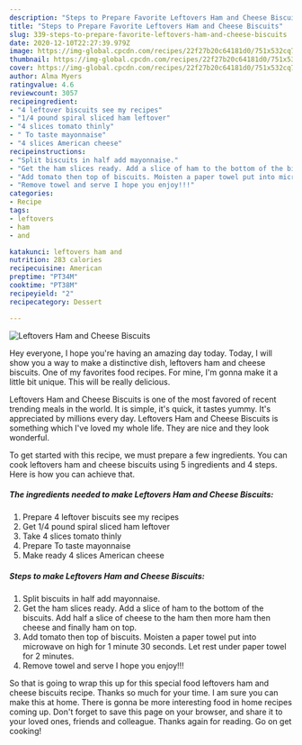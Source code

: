```yaml
---
description: "Steps to Prepare Favorite Leftovers Ham and Cheese Biscuits"
title: "Steps to Prepare Favorite Leftovers Ham and Cheese Biscuits"
slug: 339-steps-to-prepare-favorite-leftovers-ham-and-cheese-biscuits
date: 2020-12-10T22:27:39.979Z
image: https://img-global.cpcdn.com/recipes/22f27b20c64181d0/751x532cq70/leftovers-ham-and-cheese-biscuits-recipe-main-photo.jpg
thumbnail: https://img-global.cpcdn.com/recipes/22f27b20c64181d0/751x532cq70/leftovers-ham-and-cheese-biscuits-recipe-main-photo.jpg
cover: https://img-global.cpcdn.com/recipes/22f27b20c64181d0/751x532cq70/leftovers-ham-and-cheese-biscuits-recipe-main-photo.jpg
author: Alma Myers
ratingvalue: 4.6
reviewcount: 3057
recipeingredient:
- "4 leftover biscuits see my recipes"
- "1/4 pound spiral sliced ham leftover"
- "4 slices tomato thinly"
- " To taste mayonnaise"
- "4 slices American cheese"
recipeinstructions:
- "Split biscuits in half add mayonnaise."
- "Get the ham slices ready. Add a slice of ham to the bottom of the biscuits. Add half a slice of cheese to the ham then more ham then cheese and finally ham on top."
- "Add tomato then top of biscuits. Moisten a paper towel put into microwave on high for 1 minute 30 seconds. Let rest under paper towel for 2 minutes."
- "Remove towel and serve I hope you enjoy!!!"
categories:
- Recipe
tags:
- leftovers
- ham
- and

katakunci: leftovers ham and 
nutrition: 283 calories
recipecuisine: American
preptime: "PT34M"
cooktime: "PT38M"
recipeyield: "2"
recipecategory: Dessert

---
```



![Leftovers Ham and Cheese Biscuits](https://img-global.cpcdn.com/recipes/22f27b20c64181d0/751x532cq70/leftovers-ham-and-cheese-biscuits-recipe-main-photo.jpg)

Hey everyone, I hope you're having an amazing day today. Today, I will show you a way to make a distinctive dish, leftovers ham and cheese biscuits. One of my favorites food recipes. For mine, I'm gonna make it a little bit unique. This will be really delicious.

Leftovers Ham and Cheese Biscuits is one of the most favored of recent trending meals in the world. It is simple, it's quick, it tastes yummy. It's appreciated by millions every day. Leftovers Ham and Cheese Biscuits is something which I've loved my whole life. They are nice and they look wonderful.




To get started with this recipe, we must prepare a few ingredients. You can cook leftovers ham and cheese biscuits using 5 ingredients and 4 steps. Here is how you can achieve that.

<!--inarticleads1-->

##### The ingredients needed to make Leftovers Ham and Cheese Biscuits:

1. Prepare 4 leftover biscuits see my recipes
1. Get 1/4 pound spiral sliced ham leftover
1. Take 4 slices tomato thinly
1. Prepare  To taste mayonnaise
1. Make ready 4 slices American cheese




<!--inarticleads2-->

##### Steps to make Leftovers Ham and Cheese Biscuits:

1. Split biscuits in half add mayonnaise.
1. Get the ham slices ready. Add a slice of ham to the bottom of the biscuits. Add half a slice of cheese to the ham then more ham then cheese and finally ham on top.
1. Add tomato then top of biscuits. Moisten a paper towel put into microwave on high for 1 minute 30 seconds. Let rest under paper towel for 2 minutes.
1. Remove towel and serve I hope you enjoy!!!




So that is going to wrap this up for this special food leftovers ham and cheese biscuits recipe. Thanks so much for your time. I am sure you can make this at home. There is gonna be more interesting food in home recipes coming up. Don't forget to save this page on your browser, and share it to your loved ones, friends and colleague. Thanks again for reading. Go on get cooking!
